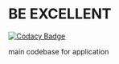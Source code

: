 # BE EXCELLENT

[![Codacy Badge](https://api.codacy.com/project/badge/Grade/4bfee267d00d42e39665bd71028bf651)](https://www.codacy.com/app/maximillianaza/be_main_app?utm_source=github.com&utm_medium=referral&utm_content=b3xc3113n7/be_main_app&utm_campaign=badger)

main codebase for application
